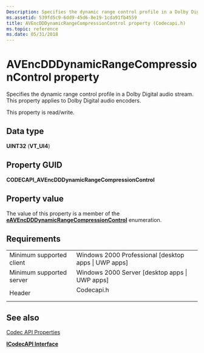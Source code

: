```yaml
---
Description: Specifies the dynamic range control profile in a Dolby Digital audio stream. This property applies to Dolby Digital audio encoders.
ms.assetid: 539fd5c9-6dd9-45d6-8e19-1cda91fb4559
title: AVEncDDDynamicRangeCompressionControl property (Codecapi.h)
ms.topic: reference
ms.date: 05/31/2018
---
```


# AVEncDDDynamicRangeCompressionControl property

Specifies the dynamic range control profile in a Dolby Digital audio stream. This property applies to Dolby Digital audio encoders.

This property is read/write.

## Data type

**UINT32** (**VT\_UI4**)

## Property GUID

**CODECAPI\_AVEncDDDynamicRangeCompressionControl**

## Property value

The value of this property is a member of the [**eAVEncDDDynamicRangeCompressionControl**](/windows/win32/api/codecapi/ne-codecapi-eavencdddynamicrangecompressioncontrol) enumeration.

## Requirements



|                                     |                                                                                       |
|-------------------------------------|---------------------------------------------------------------------------------------|
| Minimum supported client<br/> | Windows 2000 Professional \[desktop apps \| UWP apps\]<br/>                     |
| Minimum supported server<br/> | Windows 2000 Server \[desktop apps \| UWP apps\]<br/>                           |
| Header<br/>                   | <dl> <dt>Codecapi.h</dt> </dl> |



## See also

<dl> <dt>

[Codec API Properties](codec-api-properties.md)
</dt> <dt>

[**ICodecAPI Interface**](/windows/desktop/api/Strmif/nn-strmif-icodecapi)
</dt> </dl>

 

